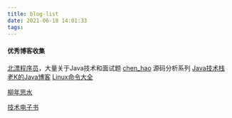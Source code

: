 ```yaml
---
title: blog-list
date: 2021-06-18 14:01:33
tags:
---
```

#### 优秀博客收集
[北漂程序员](https://www.cnblogs.com/teach/p/14854733.html)，大量关于Java技术和面试题
[chen_hao](https://www.cnblogs.com/java-chen-hao/category/1587029.html) 源码分析系列
[Java技术栈](https://cloud.tencent.com/developer/user/1344757)
[老K的Java博客](https://javakk.com/188.html)
[Linux命令大全](https://man.linuxde.net/)

[柳年思水](http://matt33.com/)

[技术电子书](https://github.com/gg-daddy/ebooks)